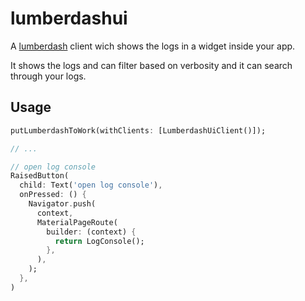 # lumberdashui

A [lumberdash](https://pub.dev/packages/lumberdash) client wich shows the logs in a widget inside your app.

It shows the logs and can filter based on verbosity and it can search through your logs.

## Usage

```dart
putLumberdashToWork(withClients: [LumberdashUiClient()]);

// ...

// open log console
RaisedButton(
  child: Text('open log console'),
  onPressed: () {
    Navigator.push(
      context,
      MaterialPageRoute(
        builder: (context) {
          return LogConsole();
        },
      ),
    );
  },
)
```
